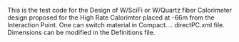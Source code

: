 This is the test code for the Design of W/SciFi or W/Quartz fiber Calorimeter design proposed for the High Rate Calorimter placed at -66m from the Interaction Point.
One can switch material in Compact.... directPC.xml file. Dimensions can be modified in the Definitions file. 
